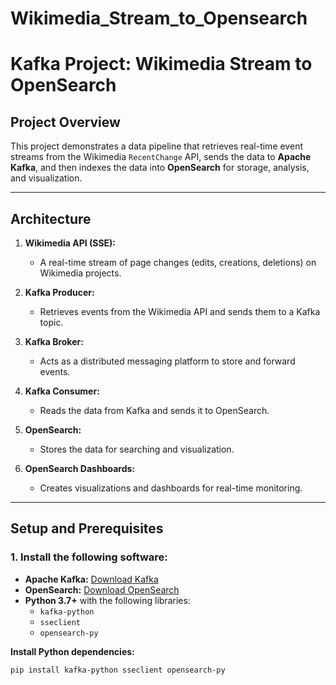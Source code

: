 # Wikimedia_Stream_to_Opensearch
# Kafka Project: Wikimedia Stream to OpenSearch

## Project Overview

This project demonstrates a data pipeline that retrieves real-time event streams from the Wikimedia `RecentChange` API, sends the data to **Apache Kafka**, and then indexes the data into **OpenSearch** for storage, analysis, and visualization.

---

## Architecture

1. **Wikimedia API (SSE):**
   - A real-time stream of page changes (edits, creations, deletions) on Wikimedia projects.

2. **Kafka Producer:**
   - Retrieves events from the Wikimedia API and sends them to a Kafka topic.

3. **Kafka Broker:**
   - Acts as a distributed messaging platform to store and forward events.

4. **Kafka Consumer:**
   - Reads the data from Kafka and sends it to OpenSearch.

5. **OpenSearch:**
   - Stores the data for searching and visualization.

6. **OpenSearch Dashboards:**
   - Creates visualizations and dashboards for real-time monitoring.

---

## Setup and Prerequisites

### 1. Install the following software:
- **Apache Kafka:** [Download Kafka](https://kafka.apache.org/downloads)
- **OpenSearch:** [Download OpenSearch](https://opensearch.org/downloads.html)
- **Python 3.7+** with the following libraries:
  - `kafka-python`
  - `sseclient`
  - `opensearch-py`

**Install Python dependencies:**
```bash
pip install kafka-python sseclient opensearch-py
